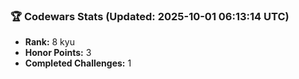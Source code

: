 ### 🏆 Codewars Stats (Updated: 2025-10-01 06:13:14 UTC)

- **Rank:** 8 kyu
- **Honor Points:** 3
- **Completed Challenges:** 1
